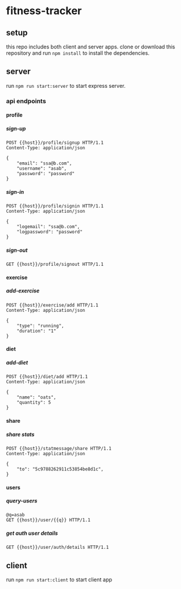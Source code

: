 # fitness-tracker

## setup

this repo includes both client and server apps. clone or download this repository and run `npm install` to install the dependencies.

## server

run `npm run start:server` to start express server.

### api endpoints

#### profile

##### sign-up

```http
POST {{host}}/profile/signup HTTP/1.1
Content-Type: application/json

{
    "email": "ssa@b.com",
    "username": "asab",
    "password": "password"
}
```

##### sign-in

```http
POST {{host}}/profile/signin HTTP/1.1
Content-Type: application/json

{
    "logemail": "ssa@b.com",
    "logpassword": "password"
}
```

##### sign-out

```http
GET {{host}}/profile/signout HTTP/1.1
```

#### exercise

##### add-exercise

```http
POST {{host}}/exercise/add HTTP/1.1
Content-Type: application/json

{
    "type": "running",
    "duration": "1"
}
```

#### diet

##### add-diet

```http
POST {{host}}/diet/add HTTP/1.1
Content-Type: application/json

{
    "name": "oats",
    "quantity": 5
}
```

#### share

##### share stats

```http
POST {{host}}/statmessage/share HTTP/1.1
Content-Type: application/json

{
    "to": "5c9788262911c53854be8d1c",
}
```

#### users

##### query-users

```http
@q=asab
GET {{host}}/user/{{q}} HTTP/1.1
```

##### get auth user details

```http
GET {{host}}/user/auth/details HTTP/1.1
```

## client

run `npm run start:client` to start client app

